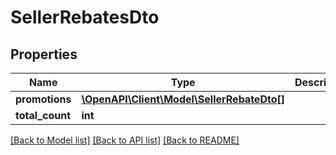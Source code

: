 # SellerRebatesDto

## Properties
Name | Type | Description | Notes
------------ | ------------- | ------------- | -------------
**promotions** | [**\OpenAPI\Client\Model\SellerRebateDto[]**](SellerRebateDto.md) |  | 
**total_count** | **int** |  | 

[[Back to Model list]](../README.md#documentation-for-models) [[Back to API list]](../README.md#documentation-for-api-endpoints) [[Back to README]](../README.md)


